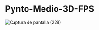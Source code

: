 # Pynto-Medio-3D-FPS
![Captura de pantalla (228)](https://user-images.githubusercontent.com/20667923/197497108-6e19eadf-fbbc-4e72-87e4-540549556050.png)
